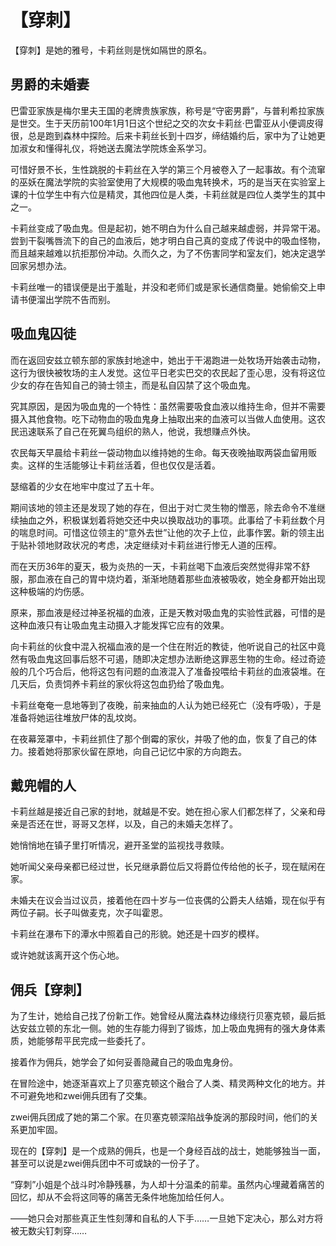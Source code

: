 # 【穿刺】

【穿刺】是她的雅号，卡莉丝则是恍如隔世的原名。

## 男爵的未婚妻

 巴雷亚家族是梅尔里夫王国的老牌贵族家族，称号是“守密男爵”，与普利希拉家族是世交。生于天历前100年1月1日这个世纪之交的次女卡莉丝·巴雷亚从小便调皮得很，总是跑到森林中探险。后来卡莉丝长到十四岁，缔结婚约后，家中为了让她更加淑女和懂得礼仪，将她送去魔法学院炼金系学习。

可惜好景不长，生性跳脱的卡莉丝在入学的第三个月被卷入了一起事故。有个流窜的巫妖在魔法学院的实验室使用了大规模的吸血鬼转换术，巧的是当天在实验室上课的十位学生中有六位是精灵，其他四位是人类，卡莉丝就是四位人类学生的其中之一。

卡莉丝变成了吸血鬼。但是起初，她不明白为什么自己越来越虚弱，并异常干渴。尝到干裂嘴唇流下的自己的血液后，她才明白自己真的变成了传说中的吸血怪物，而且越来越难以抗拒那份冲动。久而久之，为了不伤害同学和室友们，她决定退学回家另想办法。

卡莉丝唯一的错误便是出于羞耻，并没和老师们或是家长通信商量。她偷偷交上申请书便溜出学院不告而别。

## 吸血鬼囚徒

而在返回安兹立顿东部的家族封地途中，她出于干渴跑进一处牧场开始袭击动物，这行为很快被牧场的主人发觉。这位平日老实巴交的农民起了歪心思，没有将这位少女的存在告知自己的骑士领主，而是私自囚禁了这个吸血鬼。

究其原因，是因为吸血鬼的一个特性：虽然需要吸食血液以维持生命，但并不需要摄入其他食物。吃下动物血的吸血鬼身上抽取出来的血液可以当做人血使用。这农民迅速联系了自己在死翼鸟组织的熟人，他说，我想赚点外快。

农民每天早晨给卡莉丝一袋动物血以维持她的生命。每天夜晚抽取两袋血留用贩卖。这样的生活能够让卡莉丝活着，但也仅仅是活着。

瑟缩着的少女在地牢中度过了五十年。

期间该地的领主还是发现了她的存在，但出于对亡灵生物的憎恶，除去命令不准继续抽血之外，积极谋划着将她交还中央以换取战功的事项。此事给了卡莉丝数个月的喘息时间。可惜这位领主的“意外去世”让他的次子上位，此事作罢。新的领主出于贴补领地财政状况的考虑，决定继续对卡莉丝进行惨无人道的压榨。

而在天历36年的夏天，极为炎热的一天，卡莉丝喝下血液后突然觉得非常不舒服，那血液在自己的胃中烧灼着，渐渐地随着那些血液被吸收，她全身都开始出现这种极端的灼伤感。

原来，那血液是经过神圣祝福的血液，正是天教对吸血鬼的实验性武器，可惜的是这种血液只有让吸血鬼主动摄入才能发挥它应有的效果。

向卡莉丝的伙食中混入祝福血液的是一个住在附近的教徒，他听说自己的社区中竟然有吸血鬼这回事后怒不可遏，随即决定想办法断绝这罪恶生物的生命。经过奇迹般的几个巧合后，他将这包有问题的血液混入了准备投喂给卡莉丝的血液袋堆。在几天后，负责饲养卡莉丝的家伙将这包血扔给了吸血鬼。

卡莉丝奄奄一息地等到了夜晚，前来抽血的人认为她已经死亡（没有呼吸），于是准备将她运往堆放尸体的乱坟岗。

在夜幕笼罩中，卡莉丝抓住了那个倒霉的家伙，并吸了他的血，恢复了自己的体力。接着她将那家伙留在原地，向自己记忆中家的方向跑去。

## 戴兜帽的人

卡莉丝越是接近自己家的封地，就越是不安。她在担心家人们都怎样了，父亲和母亲是否还在世，哥哥又怎样，以及，自己的未婚夫怎样了。

她悄悄地在镇子里打听情况，避开圣堂的监视找寻救赎。

她听闻父亲母亲都已经过世，长兄继承爵位后又将爵位传给他的长子，现在赋闲在家。

未婚夫在议会当过议员，接着他在四十岁与一位丧偶的公爵夫人结婚，现在似乎有两位子嗣。长子叫做麦克，次子叫霍恩。

卡莉丝在瀑布下的潭水中照着自己的形貌。她还是十四岁的模样。

或许她就该离开这个伤心地。

## 佣兵【穿刺】

为了生计，她给自己找了份新工作。她曾经从魔法森林边缘绕行贝塞克顿，最后抵达安兹立顿的东北一侧。她的生存能力得到了锻炼，加上吸血鬼拥有的强大身体素质，她能够帮平民完成一些委托了。

接着作为佣兵，她学会了如何妥善隐藏自己的吸血鬼身份。

在冒险途中，她逐渐喜欢上了贝塞克顿这个融合了人类、精灵两种文化的地方。并不可避免地和zwei佣兵团有了交集。

zwei佣兵团成了她的第二个家。在贝塞克顿深陷战争旋涡的那段时间，他们的关系更加牢固。

现在的【穿刺】是一个成熟的佣兵，也是一个身经百战的战士，她能够独当一面，甚至可以说是zwei佣兵团中不可或缺的一份子了。

“穿刺”小姐是个战斗时冷静残暴，为人却十分温柔的前辈。虽然内心埋藏着痛苦的回忆，却从不会将这同等的痛苦无条件地施加给任何人。

——她只会对那些真正生性刻薄和自私的人下手……一旦她下定决心，那么对方将被无数尖钉刺穿……